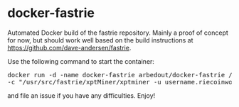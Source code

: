 docker-fastrie
==============

Automated Docker build of the fastrie repository. Mainly a proof of concept for now, but should work well based on
the build instructions at https://github.com/dave-andersen/fastrie.

Use the following command to start the container:

<pre>
docker run -d -name docker-fastrie arbedout/docker-fastrie /bin/bash 
-c "/usr/src/fastrie/xptMiner/xptminer -u username.riecoinworkername -p workerpassword"
</pre>

and file an issue if you have any difficulties. Enjoy!

